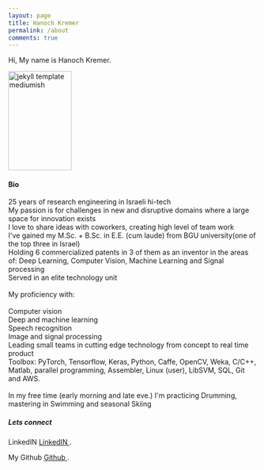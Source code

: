 ```yaml
---
layout: page
title: Hanoch Kremer
permalink: /about
comments: true
---
```


<div class="row justify-content-between">
<div class="col-md-8 pr-5">

<p>Hi, My name is Hanoch Kremer.</p>

<p class="mb-5"><img class="featured-image img-fluid" src="{{site.baseurl}}/assets/images/portrait.JPG" alt="jekyll template mediumish" height="200" width="128"/></p>
<h4>Bio</h4>

<p>25 years of research engineering in Israeli hi-tech<br>
My passion is for challenges in new and disruptive domains where a large space for innovation exists<br>
I love to share ideas with coworkers, creating high level of team work<br>
I've gained my M.Sc. + B.Sc. in E.E. (cum laude) from BGU university(one of the top three in Israel)<br>
Holding 6 commercialized patents in 3 of them as an inventor in the areas of: Deep Learning, Computer Vision, Machine Learning and Signal processing<br>
Served in an elite technology unit<br>
<br>
My proficiency with:<br> 
<br>
Computer vision<br>
Deep and machine learning<br>
Speech recognition<br>
Image and signal processing<br>
Leading small teams in cutting edge technology from concept to real time product <br>
Toolbox: PyTorch, Tensorflow, Keras, Python, Caffe, OpenCV, Weka, C/C++, Matlab, <wbr> parallel programming, Assembler, Linux (user), LibSVM, SQL, Git and AWS.<br>
<br>
In my free time (early morning and late eve.) I'm practicing Drumming, mastering in Swimming and seasonal Skiing<br>
</p>
<!--p>Please, read the docs <a href="https://github.com/hanochk/">here</a>.</p-->

<!--h4>Questions or bug reports?</h4-->

<!--p>Head over to our <a href="https://github.com/hanochk">Github repository</a>!</p-->

</div>

<div class="col-md-4">

<div class="sticky-top sticky-top-80">
<h5>Lets connect</h5>

<p>LinkedIN <a target="_blank" href="https://www.linkedin.com/in/hanoch-kremer-779803/">LinkedIN <i class="fab fa-linkedin"></i></a>.</p>
<p>My Github <a target="_blank" href="https://github.com/hanochk">Github <i class="fab fa-github"></i></a>.</p>


<!--<a target="_blank" href="" class="btn btn-danger">LinkedIn</a> <a target="_blank" href="www.linkedin.com/in/hanoch-kremer-779803/" class="btn btn-warning">Documentation</a>-->

</div>
</div>
</div>
